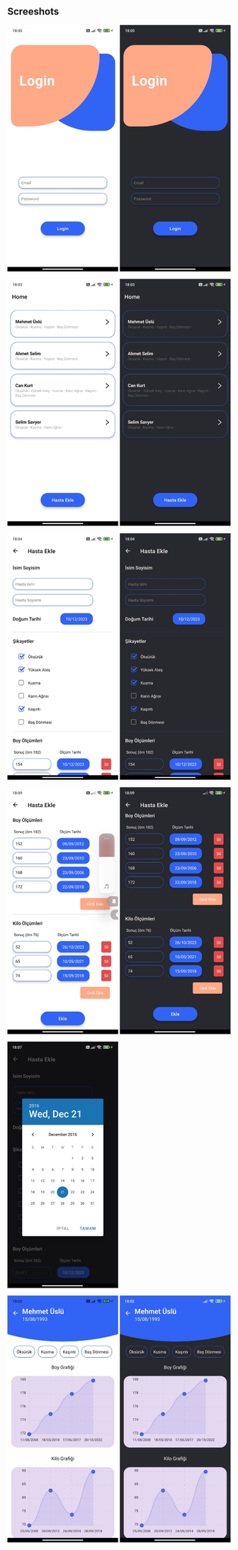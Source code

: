 ## Screeshots

<p float="left">
  <img src="assets/ss/1.jpeg" alt="ss1" width="250"/>
   <img src="assets/ss/2.jpeg" alt="ss2" width="250"/>
</p>
<p float="left">
  <img src="assets/ss/3.jpeg" alt="ss3" width="250"/>
   <img src="assets/ss/4.jpeg" alt="ss4" width="250"/>
</p>

<p float="left">
  <img src="assets/ss/5.jpeg" alt="ss5" width="250"/>
   <img src="assets/ss/6.jpeg" alt="ss6" width="250"/>
</p>

<p float="left">
  <img src="assets/ss/7.jpeg" alt="ss7" width="250"/>
   <img src="assets/ss/8.jpeg" alt="ss8" width="250"/>
</p>
<p float="left">
  <img src="assets/ss/9.jpeg" alt="ss9" width="250"/>
</p>

<p float="left">
  <img src="assets/ss/10.jpeg" alt="ss10" width="250"/>
   <img src="assets/ss/11.jpeg" alt="ss11" width="250"/>
</p>
